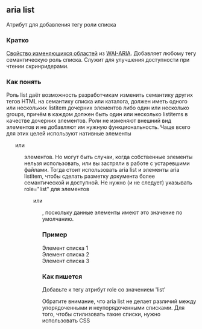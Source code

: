 ## aria list
Атрибут для добавления тегу роли списка

### Кратко
[Свойство изменяющихся областей](https://doka.guide/a11y/aria-attrs/#atributy-izmenyayushchihsya-oblastey) из [WAI-ARIA](https://doka.guide/a11y/aria-intro/#specifikaciya). Добавляет любому тегу семантическую роль списка. Служит для улучшения доступности при чтении скринридерами.

### Как понять
Роль list даёт возможность разработчикам изменить семантику других тегов HTML на семантику списка или каталога, должен иметь одного или нескольких listitem дочерних элементов либо один или несколько groups, причём в каждом должен быть один или несколько listitems в качестве дочерних элементов. Роли не изменяют внешний вид элементов и не добавляют им нужную функциональность.
Чаще всего для этих целей используют нативные элементы <ul> или <ol> элементов. Но могут быть случаи, когда собственные элементы нельзя использовать, или вы застряли в работе с устаревшими файлами. Тогда стоит использовать aria list и элементы aria listitem, чтобы сделать разметку документа более семантической и доступной.
Не нужно (и не следует) указывать role="list" для элементов <ul> или <ol>, поскольку данные элементы имеют это значение по умолчанию.

### Пример

<section role="list">
  <div role="listitem">Элемент списка 1</div>
  <div role="listitem">Элемент списка 2</div>
  <div role="listitem">Элемент списка 3</div>
</section>

### Как пишется

Добавьте к тегу атрибут role со значением 'list'

Обратите внимание, что aria list не делает различий между упорядоченными и неупорядоченными списками. Для того, чтобы стилизовать такие списки, нужно использовать CSS
